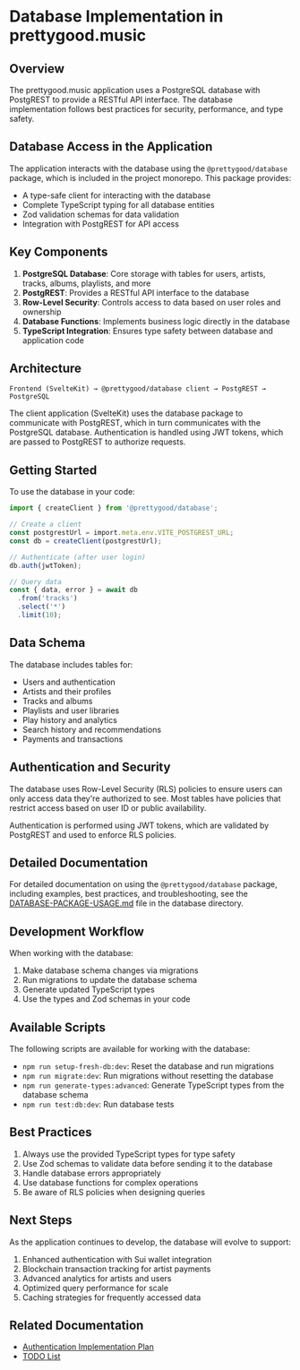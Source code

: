 # Database Implementation in prettygood.music

## Overview

The prettygood.music application uses a PostgreSQL database with PostgREST to provide a RESTful API interface. The database implementation follows best practices for security, performance, and type safety.

## Database Access in the Application

The application interacts with the database using the `@prettygood/database` package, which is included in the project monorepo. This package provides:

- A type-safe client for interacting with the database
- Complete TypeScript typing for all database entities
- Zod validation schemas for data validation
- Integration with PostgREST for API access

## Key Components

1. **PostgreSQL Database**: Core storage with tables for users, artists, tracks, albums, playlists, and more
2. **PostgREST**: Provides a RESTful API interface to the database
3. **Row-Level Security**: Controls access to data based on user roles and ownership
4. **Database Functions**: Implements business logic directly in the database
5. **TypeScript Integration**: Ensures type safety between database and application code

## Architecture

```
Frontend (SvelteKit) → @prettygood/database client → PostgREST → PostgreSQL
```

The client application (SvelteKit) uses the database package to communicate with PostgREST, which in turn communicates with the PostgreSQL database. Authentication is handled using JWT tokens, which are passed to PostgREST to authorize requests.

## Getting Started

To use the database in your code:

```typescript
import { createClient } from '@prettygood/database';

// Create a client
const postgrestUrl = import.meta.env.VITE_POSTGREST_URL;
const db = createClient(postgrestUrl);

// Authenticate (after user login)
db.auth(jwtToken);

// Query data
const { data, error } = await db
  .from('tracks')
  .select('*')
  .limit(10);
```

## Data Schema

The database includes tables for:

- Users and authentication
- Artists and their profiles
- Tracks and albums
- Playlists and user libraries
- Play history and analytics
- Search history and recommendations
- Payments and transactions

## Authentication and Security

The database uses Row-Level Security (RLS) policies to ensure users can only access data they're authorized to see. Most tables have policies that restrict access based on user ID or public availability.

Authentication is performed using JWT tokens, which are validated by PostgREST and used to enforce RLS policies.

## Detailed Documentation

For detailed documentation on using the `@prettygood/database` package, including examples, best practices, and troubleshooting, see the [DATABASE-PACKAGE-USAGE.md](/database/DATABASE-PACKAGE-USAGE.md) file in the database directory.

## Development Workflow

When working with the database:

1. Make database schema changes via migrations
2. Run migrations to update the database schema
3. Generate updated TypeScript types
4. Use the types and Zod schemas in your code

## Available Scripts

The following scripts are available for working with the database:

- `npm run setup-fresh-db:dev`: Reset the database and run migrations
- `npm run migrate:dev`: Run migrations without resetting the database
- `npm run generate-types:advanced`: Generate TypeScript types from the database schema
- `npm run test:db:dev`: Run database tests

## Best Practices

1. Always use the provided TypeScript types for type safety
2. Use Zod schemas to validate data before sending it to the database
3. Handle database errors appropriately
4. Use database functions for complex operations
5. Be aware of RLS policies when designing queries

## Next Steps

As the application continues to develop, the database will evolve to support:

1. Enhanced authentication with Sui wallet integration
2. Blockchain transaction tracking for artist payments
3. Advanced analytics for artists and users
4. Optimized query performance for scale
5. Caching strategies for frequently accessed data

## Related Documentation

- [Authentication Implementation Plan](/documentation/Authentication-implementation-plan.md)
- [TODO List](/documentation/TODO.md)
